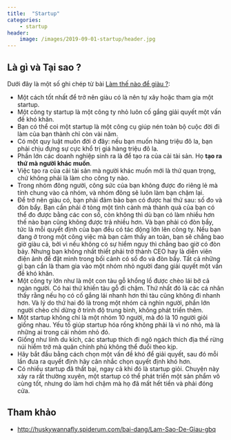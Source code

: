 ```yaml
---
title:  "Startup"
categories: 
    - startup
header:
    image: /images/2019-09-01-startup/header.jpg
---
```


## Là gì và Tại sao ?

Dưới đây là một số ghi chép từ bài [Làm thế nào để giàu ?](http://huskywannafly.spiderum.com/bai-dang/Lam-Sao-De-Giau-gbq):

- Một cách tốt nhất để trở nên giàu có là nên tự xây hoặc tham gia một startup.
- Một công ty startup là một công ty nhỏ luôn cố gắng giải quyết một vấn đề khó khăn.
- Bạn có thể coi một startup là một công cụ giúp nén toàn bộ cuộc đời đi làm của bạn thành chỉ còn vài năm.
- Có một quy luật muôn đời ở đây: nếu bạn muốn hàng triệu đô la, bạn phải chịu đựng sự cực khổ trị giá hàng triệu đô la.
- Phần lớn các doanh nghiệp sinh ra là để tạo ra của cải tài sản. Họ **tạo ra thứ mà người khác muốn**.
- Việc tạo ra của cải tài sản mà người khác muốn mới là thứ quan trọng, chứ không phải là làm cho công ty nào.
- Trong nhóm đông người, công sức của bạn không được đo riêng lẻ mà tính chung vào cả nhóm, và nhóm đông sẽ luôn làm bạn chậm lại.
- Để trở nên giàu có, bạn phải đảm bảo bạn có được hai thứ sau: số đo và đòn bẩy. Bạn cần phải ở tỏng một tình cảnh mà thành quả của bạn có thể đo được bằng các con số, còn không thì dù bạn có làm nhiều hơn thế nào bạn cũng không được trả nhiều hơn. Và bạn phải có đòn bẩy, tức là mỗi quyết định của bạn đều có tác động lớn lên công ty. Nếu bạn đang ở trong một công việc mà bạn cảm thấy an toàn, bạn sẽ chẳng bao giờ giàu cả, bởi vì nếu không có sự hiểm nguy thì chẳng bao giờ có đòn bảy. Nhưng bạn không nhất thiết phải trở thành CEO hay là diễn viên điện ảnh để đặt mình trong bối cảnh có số đo và đòn bẩy. Tất cả những gì bạn cần là tham gia vào một nhóm nhỏ người đang giải quyết một vấn đề khó khăn.
- Một công ty lớn như là một con tàu gỗ khổng lồ được chèo lái bở cả ngàn người. Có hai thứ khiến tàu gỗ đi chậm. Thứ nhất đó là các cá nhân thấy rằng nếu họ có cố gắng lái nhanh hơn thì tàu cũng không đi nhanh hơn. Và lý do thứ hai đó là trong một nhóm cả nghìn người, phần lớn người chèo chỉ dừng ở trình độ trung bình, không phát triển thêm.
- Một startup không chỉ là một nhóm 10 người, mà đó là 10 người giỏi giống nhau. Yếu tố giúp startup hóa rồng không phải là vì nó nhỏ, mà là những ai trong cái nhóm nhỏ đó.
- Giống như lính du kích, các startup thích đi ngõ ngách thích địa thế rừng núi hiểm trở mà quân chính phủ không thể đuổi theo kịp.
- Hãy bắt đầu bằng cách chọn một vấn đề khó để giải quyết, sau đó mỗi lần đưa ra quyết định hãy cân nhắc chọn quyết định khó hơn.
- Có nhiều startup đã thất bại, ngay cả khi đó là startup giỏi. Chuyện này xảy ra rất thường xuyên, một startup có thể phát triển một sản phẩm vô cùng tốt, nhưng do làm hơi chậm mà họ đã mất hết tiền và phải đóng cửa.



## Tham khảo
- http://huskywannafly.spiderum.com/bai-dang/Lam-Sao-De-Giau-gbq